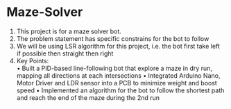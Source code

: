 # Maze-Solver
1. This project is for a maze solver bot.
2. The problem statement has specific constrains for the bot to follow
3. We will be using LSR algorithm for this project, i.e. the bot first take left if possible then straight then right
4. Key Points:  
 •  Built a PID-based line-following bot that explore a maze in dry run, mapping all directions at each intersections
 • Integrated Arduino Nano, Motor Driver and LDR sensor into a PCB to minimize weight and boost speed
 • Implemented an algorithm for the bot to follow the shortest path and reach the end of the maze during the 2nd run
